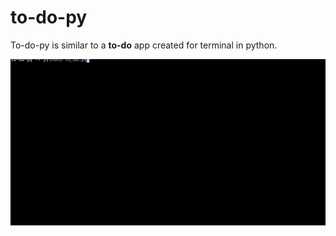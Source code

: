 # to-do-py

To-do-py is similar to a **to-do** app created for terminal in python.

![working of to-do-py](./to-do-py.gif)
